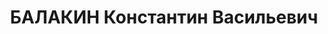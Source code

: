 ---
title: БАЛАКИН Константин Васильевич
description: 'Род. в 1892, Челябинская обл., г. Златоуст, русский. Проживал: Челябинская
  обл., г. Златоуст. Цех №15 ЗИЗ, мастер ОТК

  Арестован 11.03.1937. Приговор: 29.12.1937 – ВМН. Расстрелян 29.12.1937'
---